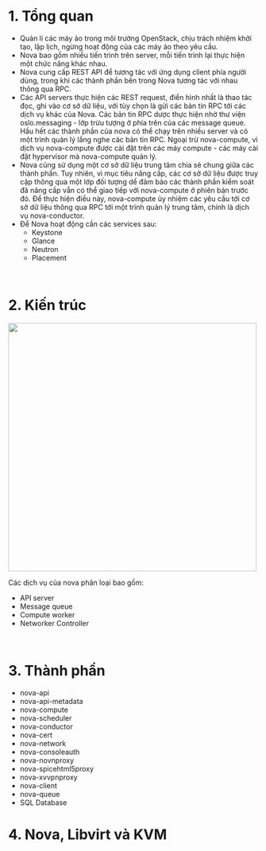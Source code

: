 # 1. Tổng quan
- Quản lí các máy ảo trong môi trường OpenStack, chịu trách nhiệm khởi tạo, lập lịch, ngừng hoạt động của các máy ảo theo yêu cầu.
- Nova bao gồm nhiều tiến trình trên server, mỗi tiến trình lại thực hiện một chức năng khác nhau.
- Nova cung cấp REST API để tương tác với ứng dụng client phía người dùng, trong khi các thành phần bên trong Nova tương tác với nhau thông qua RPC.
- Các API servers thực hiện các REST request, điển hình nhất là thao tác đọc, ghi vào cơ sở dữ liệu, với tùy chọn là gửi các bản tin RPC tới các dịch vụ khác của Nova. Các bản tin RPC dược thực hiện nhờ thư viện oslo.messaging - lớp trừu tượng ở phía trên của các message queue. Hầu hết các thành phần của nova có thể chạy trên nhiều server và có một trình quản lý lắng nghe các bản tin RPC. Ngoại trừ nova-compute, vì dịch vụ nova-compute được cài đặt trên các máy compute - các máy cài đặt hypervisor mà nova-compute quản lý.
- Nova cũng sử dụng một cơ sở dữ liệu trung tâm chia sẻ chung giữa các thành phần. Tuy nhiên, vì mục tiêu nâng cấp, các cơ sở dữ liệu được truy cập thông qua một lớp đối tượng dể đảm bảo các thành phần kiểm soát đã nâng cấp vẫn có thể giao tiếp với nova-compute ở phiên bản trước đó. Để thực hiện điều này, nova-compute ủy nhiệm các yêu cầu tới cơ sở dữ liệu thông qua RPC tới một trình quản lý trung tâm, chính là dịch vụ nova-conductor.
- Để Nova hoạt động cần các services sau:
  - Keystone
  - Glance
  - Neutron
  - Placement
<br>

# 2. Kiến trúc
<image src="https://camo.githubusercontent.com/4f482b913a66d14fb703460ea486063a79c46295fb032c8d5168b230725ec88c/687474703a2f2f692e696d6775722e636f6d2f744d4a324e574e2e706e67" width="500">

Các dịch vụ của nova phân loại bao gồm:
- API server
- Message queue
- Compute worker
- Networker Controller
<br>

# 3. Thành phần
- nova-api
- nova-api-metadata
- nova-compute
- nova-scheduler
- nova-conductor
- nova-cert
- nova-network
- nova-consoleauth 
- nova-novnproxy
- nova-spicehtml5proxy
- nova-xvvpnproxy
- nova-client
- nova-queue
- SQL Database

# 4. Nova, Libvirt và KVM